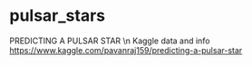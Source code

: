 # pulsar_stars
PREDICTING A PULSAR STAR \n
Kaggle data and info https://www.kaggle.com/pavanraj159/predicting-a-pulsar-star
